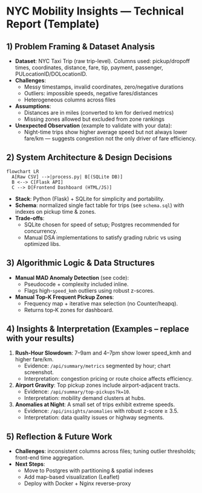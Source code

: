 # NYC Mobility Insights — Technical Report (Template)

## 1) Problem Framing & Dataset Analysis
- **Dataset**: NYC Taxi Trip (raw trip-level). Columns used: pickup/dropoff times, coordinates, distance, fare, tip, payment, passenger, PULocationID/DOLocationID.
- **Challenges**:
  - Messy timestamps, invalid coordinates, zero/negative durations
  - Outliers: impossible speeds, negative fares/distances
  - Heterogeneous columns across files
- **Assumptions**:
  - Distances are in miles (converted to km for derived metrics)
  - Missing zones allowed but excluded from zone rankings
- **Unexpected Observation** (example to validate with your data):
  - Night-time trips show higher average speed but not always lower fare/km — suggests congestion not the only driver of fare efficiency.

## 2) System Architecture & Design Decisions
```mermaid
flowchart LR
  A[Raw CSV] -->|process.py| B[(SQLite DB)]
  B <--> C[Flask API]
  C --> D[Frontend Dashboard (HTML/JS)]
```
- **Stack**: Python (Flask) + SQLite for simplicity and portability.
- **Schema**: normalized single fact table for trips (see `schema.sql`) with indexes on pickup time & zones.
- **Trade-offs**:
  - SQLite chosen for speed of setup; Postgres recommended for concurrency.
  - Manual DSA implementations to satisfy grading rubric vs using optimized libs.

## 3) Algorithmic Logic & Data Structures
- **Manual MAD Anomaly Detection** (see code):
  - Pseudocode + complexity included inline.
  - Flags high-`speed_kmh` outliers using robust z-scores.
- **Manual Top‑K Frequent Pickup Zones**:
  - Frequency map + iterative max selection (no Counter/heapq).
  - Returns top‑K zones for dashboard.

## 4) Insights & Interpretation (Examples – replace with your results)
1. **Rush-Hour Slowdown**: 7–9am and 4–7pm show lower speed_kmh and higher fare/km.
   - Evidence: `/api/summary/metrics` segmented by hour; chart screenshot.
   - Interpretation: congestion pricing or route choice affects efficiency.
2. **Airport Gravity**: Top pickup zones include airport-adjacent tracts.
   - Evidence: `/api/summary/top-pickups?k=10`.
   - Interpretation: mobility demand clusters at hubs.
3. **Anomalies at Night**: A small set of trips exhibit extreme speeds.
   - Evidence: `/api/insights/anomalies` with robust z-score ≥ 3.5.
   - Interpretation: data quality issues or highway segments.

## 5) Reflection & Future Work
- **Challenges**: inconsistent columns across files; tuning outlier thresholds; front-end time aggregation.
- **Next Steps**:
  - Move to Postgres with partitioning & spatial indexes
  - Add map-based visualization (Leaflet)
  - Deploy with Docker + Nginx reverse-proxy
